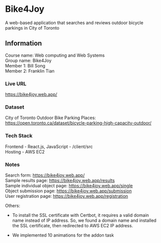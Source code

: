 # Bike4Joy
A web-based application that searches and reviews outdoor bicycle parkings in City of Toronto 

## Information
Course name: Web computing and Web Systems <br />Group name: Bike4Joy <br />Member 1: Bill Song <br /> Member 2: Franklin Tian <br />

### Live URL
https://bike4joy.web.app/

### Dataset
City of Toronto Outdoor Bike Parking Places: https://open.toronto.ca/dataset/bicycle-parking-high-capacity-outdoor/

### Tech Stack
Frontend - React.js, JavaScript - /client/src<br />
Hosting - AWS EC2

### Notes
Search form: https://bike4joy.web.app/ <br />
Sample results page: https://bike4joy.web.app/results <br />
Sample individual object page: https://bike4joy.web.app/single <br />
Object submission page: https://bike4joy.web.app/submission <br />
User registration page: https://bike4joy.web.app/registration <br />

Others: <br />
- To install the SSL certificate with Certbot, it requires a valid domain name instead of IP address. So, we found a domain name and installed the SSL certificate, then redirected to AWS EC2 IP address. <br />

- We implemented 10 animations for the addon task
